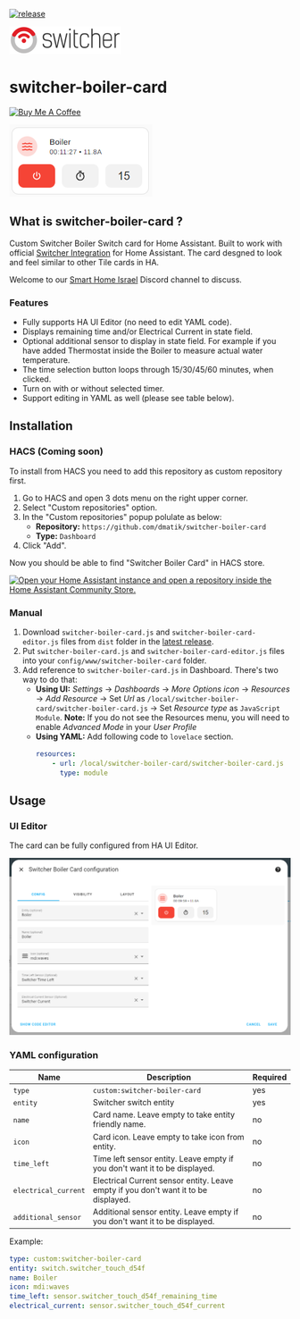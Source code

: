 [![release][release-badge]][release-url]

![alt text](https://github.com/dmatik/switcher-boiler-card/blob/main/images/Switcher_logo_200.png "Logo")

# switcher-boiler-card

<a href="https://www.buymeacoffee.com/bg7MaEJHc" target="_blank"><img src="https://www.buymeacoffee.com/assets/img/custom_images/white_img.png" alt="Buy Me A Coffee" style="height: auto !important;width: auto !important;" ></a>

![alt text](https://github.com/dmatik/switcher-boiler-card/blob/main/images/switcher_boiler_card.png "Logo")

## What is switcher-boiler-card ?

Custom Switcher Boiler Switch card for Home Assistant.
Built to work with official [Switcher Integration](https://www.home-assistant.io/integrations/switcher_kis/) for Home Assistant.
The card desgned to look and feel similar to other Tile cards in HA.

Welcome to our [Smart Home Israel](https://discord.gg/ayZ3Kkg) Discord channel to discuss.


### Features

-   Fully supports HA UI Editor (no need to edit YAML code).
-   Displays remaining time and/or Electrical Current in state field.
-   Optional additional sensor to display in state field. For example if you have added Thermostat inside the Boiler to measure actual water temperature.
-   The time selection button loops through 15/30/45/60 minutes, when clicked.
-   Turn on with or without selected timer.
-   Support editing in YAML as well (please see table below).

## Installation

### HACS (Coming soon)

To install from HACS you need to add this repository as custom repository first.

1. Go to HACS and open 3 dots menu on the right upper corner.
2. Select "Custom repositories" option.
3. In the "Custom repositories" popup polulate as below:
    - **Repository:** `https://github.com/dmatik/switcher-boiler-card`
    - **Type:** `Dashboard`
4. Click "Add".

Now you should be able to find "Switcher Boiler Card" in HACS store.

[![Open your Home Assistant instance and open a repository inside the Home Assistant Community Store.](https://my.home-assistant.io/badges/hacs_repository.svg)](https://my.home-assistant.io/redirect/hacs_repository/?owner=dmatik&repository=https%3A%2F%2Fgithub.com%2Fdmatik%2Fswitcher-boiler-card&category=plugin)

### Manual

1. Download `switcher-boiler-card.js` and `switcher-boiler-card-editor.js` files from `dist` folder in the [latest release][release-url].
2. Put `switcher-boiler-card.js` and `switcher-boiler-card-editor.js` files into your `config/www/switcher-boiler-card` folder.
3. Add reference to `switcher-boiler-card.js` in Dashboard. There's two way to do that:
    - **Using UI:** _Settings_ → _Dashboards_ → _More Options icon_ → _Resources_ → _Add Resource_ → Set _Url_ as `/local/switcher-boiler-card/switcher-boiler-card.js` → Set _Resource type_ as `JavaScript Module`.
      **Note:** If you do not see the Resources menu, you will need to enable _Advanced Mode_ in your _User Profile_
    - **Using YAML:** Add following code to `lovelace` section.
        ```yaml
        resources:
            - url: /local/switcher-boiler-card/switcher-boiler-card.js
              type: module
        ```

## Usage

### UI Editor
The card can be fully configured from HA UI Editor.

![alt text](https://github.com/dmatik/switcher-boiler-card/blob/main/images/switcher_editor.png "Logo")


### YAML configuration


|        Name          |                        Description                                                    |             Required             |
| -------------------- | ------------------------------------------------------------------------------------- | -------------------------------- |
| `type`               | `custom:switcher-boiler-card`                                                         | yes                              |
| `entity`             | Switcher switch entity                                                                | yes                              |
| `name`               | Card name. Leave empty to take entity friendly name.                                  | no                               |
| `icon`               | Card icon. Leave empty to take icon from entity.                                      | no                               |
| `time_left`          | Time left sensor entity. Leave empty if you don't want it to be displayed.            | no                               |
| `electrical_current` | Electrical Current sensor entity. Leave empty if you don't want it to be displayed.   | no                               |
| `additional_sensor`  | Additional sensor entity. Leave empty if you don't want it to be displayed.           | no                               |

Example:

```yaml
type: custom:switcher-boiler-card
entity: switch.switcher_touch_d54f
name: Boiler
icon: mdi:waves
time_left: sensor.switcher_touch_d54f_remaining_time
electrical_current: sensor.switcher_touch_d54f_current
```

<!-- Badges -->
[hacs-badge]: https://img.shields.io/badge/hacs-default-orange.svg?style=flat-square
[release-badge]: https://img.shields.io/github/v/release/dmatik/switcher-boiler-card?style=flat-square


<!-- References -->
[hacs-url]: https://github.com/hacs/integration
[home-assistant]: https://www.home-assistant.io/
[release-url]: https://github.com/piitaya/lovelace-mushroom/releases
